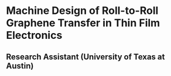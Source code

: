 # Machine Design of Roll-to-Roll Graphene Transfer in Thin Film Electronics
## Research Assistant (University of Texas at Austin)
